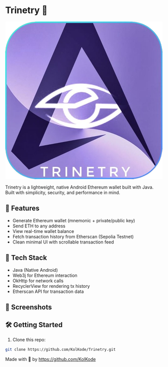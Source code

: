 # Trinetry 🚀
![Trinetry_logo](./app/src/main/res/drawable/app_logo.png)


Trinetry is a lightweight, native Android Ethereum wallet built with Java.  
Built with simplicity, security, and performance in mind.

## 🌟 Features
- Generate Ethereum wallet (mnemonic + private/public key)
- Send ETH to any address
- View real-time wallet balance
- Fetch transaction history from Etherscan (Sepolia Testnet)
- Clean minimal UI with scrollable transaction feed

## 🧰 Tech Stack
- Java (Native Android)
- Web3j for Ethereum interaction
- OkHttp for network calls
- RecyclerView for rendering tx history
- Etherscan API for transaction data

## 📸 Screenshots

[//]: # (*Add screenshots or demo GIF here*)

## 🛠️ Getting Started

1. Clone this repo:
```bash
git clone https://github.com/KolKode/Trinetry.git
```


Made with 💚 by https://github.com/KolKode
